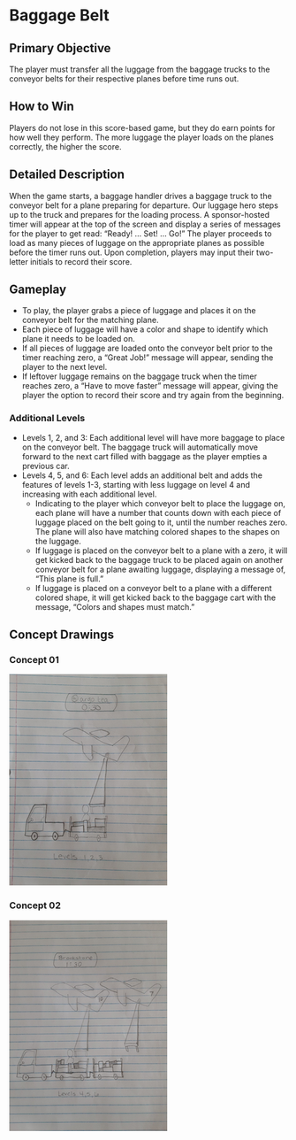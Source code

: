 # Baggage Belt

## Primary Objective
The player must transfer all the luggage from the baggage trucks to the conveyor belts for their respective planes before time runs out.

## How to Win
Players do not lose in this score-based game, but they do earn points for how well they perform. The more luggage the player loads on the planes correctly, the higher the score.

## Detailed Description
When the game starts, a baggage handler drives a baggage truck to the conveyor belt for a plane preparing for departure. Our luggage hero steps up to the truck and prepares for the loading process. A sponsor-hosted timer will appear at the top of the screen and display a series of messages for the player to get read: “Ready! … Set! … Go!” The player proceeds to load as many pieces of luggage on the appropriate planes as possible before the timer runs out. Upon completion, players may input their two-letter initials to record their score.

## Gameplay
- To play, the player grabs a piece of luggage and places it on the conveyor belt for the matching plane.
- Each piece of luggage will have a color and shape to identify which plane it needs to be loaded on.
- If all pieces of luggage are loaded onto the conveyor belt prior to the timer reaching zero, a “Great Job!” message will appear, sending the player to the next level.
- If leftover luggage remains on the baggage truck when the timer reaches zero, a “Have to move faster” message will appear, giving the player the option to record their score and try again from the beginning.

### Additional Levels
- Levels 1, 2, and 3: Each additional level will have more baggage to place on the conveyor belt. The baggage truck will automatically move forward to the next cart filled with baggage as the player empties a previous car.
- Levels 4, 5, and 6: Each level adds an additional belt and adds the features of levels 1-3, starting with less luggage on level 4 and increasing with each additional level.
    - Indicating to the player which conveyor belt to place the luggage on, each plane will have a number that counts down with each piece of luggage placed on the belt going to it, until the number reaches zero. The plane will also have matching colored shapes to the shapes on the luggage.
    - If luggage is placed on the conveyor belt to a plane with a zero, it will get kicked back to the baggage truck to be placed again on another conveyor belt for a plane awaiting luggage, displaying a message of, “This plane is full.”
    - If luggage is placed on a conveyor belt to a plane with a different colored shape, it will get kicked back to the baggage cart with the message, “Colors and shapes must match.”

## Concept Drawings
### Concept 01
![Baggage Belt Concept 1](/docs/images/old/concept1.png)

### Concept 02
![Baggage Belt Concept 2](/docs/images/old/concept2.png)